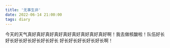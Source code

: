 ```yaml
---
title: '无事生非'
date: 2022-06-14 21:00:00
tags: diary
---
```

今天的天气真好真好真好真好真好真好真好真好真好啊！我去做核酸啦！队伍好长好长好长好长好长好长好长
好长好长好长好长好长啊！
